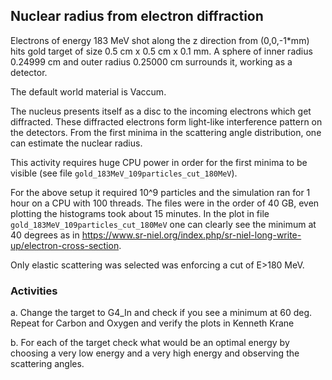 ## Nuclear radius from electron diffraction
Electrons of energy 183 MeV shot along the z direction from (0,0,-1*mm) hits  gold target of size 0.5 cm x 0.5 cm x 0.1 mm. A sphere of inner radius 0.24999 cm and outer radius 0.25000 cm surrounds it, working as a detector.

The default world material is Vaccum.

The nucleus presents itself as a disc to the incoming electrons which get diffracted. These diffracted electrons form light-like interference pattern on the detectors.
From the first minima in the scattering angle distribution, one can estimate the nuclear radius.

This activity requires huge CPU power in order for the first minima to be visible (see file `gold_183MeV_109particles_cut_180MeV`).

For the above setup it required 10^9 particles and the simulation ran for 1 hour on a CPU with 100 threads. The files were in the order of 40 GB, even plotting the histograms took about 15 minutes. In the plot in file `gold_183MeV_109particles_cut_180MeV` one can clearly see the minimum at 40 degrees as in  https://www.sr-niel.org/index.php/sr-niel-long-write-up/electron-cross-section.

Only elastic scattering was selected was enforcing a cut of E>180 MeV.




### Activities

a. Change the target to G4_In and check if you see a minimum at 60 deg. Repeat for Carbon and Oxygen and verify the plots in Kenneth Krane

b. For each of the target check what would be an optimal energy by choosing a very low energy and a very high energy and observing the scattering angles.
